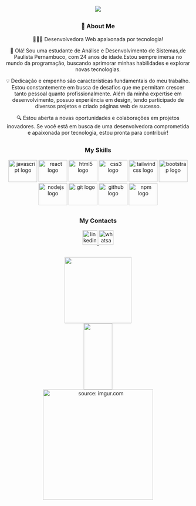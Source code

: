 <p align="center">
  <a href="https://github.com/Danielebds"><img src="https://readme-typing-svg.herokuapp.com/?lines=Front+End+Developer&font=Fira%20Code&center=true&width=440&height=45&color=%23F729AEFF&size=35"></a>
</p>

##

<div align="center">
  <h3>🌟 About Me</h3>
  <p>🚀👩‍💻 Desenvolvedora Web apaixonada por tecnologia!</p>
  <p>🌟 Olá! Sou uma estudante de Análise e Desenvolvimento de Sistemas,de Paulista Pernambuco, com 24 anos de idade.Estou sempre imersa no mundo da programação, buscando aprimorar minhas habilidades e explorar novas tecnologias.</p>
  <p>💡 Dedicação e empenho são características fundamentais do meu trabalho. Estou constantemente em busca de desafios que me permitam crescer tanto pessoal quanto profissionalmente. Além da minha expertise em desenvolvimento, possuo experiência em design, tendo participado de diversos projetos e criado páginas web de sucesso.</p>
  <p>🔍 Estou aberta a novas oportunidades e colaborações em projetos inovadores. Se você está em busca de uma desenvolvedora comprometida e apaixonada por tecnologia, estou pronta para contribuir!</p>
</div>

##

<div align="center">
<h3> My Skills</h3>

<div align="center">
  <img src="https://cdn.jsdelivr.net/gh/devicons/devicon/icons/javascript/javascript-original.svg" height="60" width="78" alt="javascript logo"  />
  <img src="https://cdn.jsdelivr.net/gh/devicons/devicon/icons/react/react-original.svg" height="60" width="78" alt="react logo"  />
  <img src="https://cdn.jsdelivr.net/gh/devicons/devicon/icons/html5/html5-original.svg" height="60" width="78" alt="html5 logo"  />
  <img src="https://cdn.jsdelivr.net/gh/devicons/devicon/icons/css3/css3-original.svg" height="60" width="78" alt="css3 logo"  />
  <img src="https://cdn.jsdelivr.net/gh/devicons/devicon/icons/tailwindcss/tailwindcss-original.svg" height="60" width="78" alt="tailwindcss logo"  />
  <img src="https://cdn.jsdelivr.net/gh/devicons/devicon/icons/bootstrap/bootstrap-original.svg" height="60" width="78" alt="bootstrap logo"  />
  <img src="https://cdn.jsdelivr.net/gh/devicons/devicon/icons/nodejs/nodejs-original.svg" height="60" width="78" alt="nodejs logo"  />
  <img src="https://cdn.jsdelivr.net/gh/devicons/devicon/icons/git/git-original.svg" height="60" width="78" alt="git logo"  />
  <img src="https://cdn.jsdelivr.net/gh/devicons/devicon/icons/github/github-original.svg" height="60" width="78" alt="github logo"  />
  <img src="https://cdn.jsdelivr.net/gh/devicons/devicon/icons/npm/npm-original-wordmark.svg" height="60" width="78" alt="npm logo"  />
</div>

##

<div align="center">
<h3> My Contacts </h3>

<div align="center">
  <a href="https://www.linkedin.com/in/danielebds/" target="_blank">
    <img src="https://img.shields.io/static/v1?message=LinkedIn&logo=linkedin&label=&color=0077B5&logoColor=white&labelColor=&style=for-the-badge" height="40" alt="linkedin logo"  />
  </a>
   <a href="https://wa.me/5581991553247" target="_blank">
    <img src="https://img.shields.io/static/v1?message=Whatsapp&logo=whatsapp&label=&color=25D366&logoColor=white&labelColor=&style=for-the-badge" height="40" alt="whatsapp logo"  />
  </a>
</div>

##


<div align="center">
    <img height="180em" width="60%" src="https://github-readme-stats.vercel.app/api?username=Danielebds&theme=great-gatsby&show_icons=true">
    <a href="https://github.com/Danielebds">
    <img height="180em" width="39.5%" src="https://github-readme-stats.vercel.app/api/top-langs/?username=Danielebds&layout=compact&theme=great-gatsby&langs_count=16">
    </a>
    <picture>
        <source srcset="https://github-readme-stats.vercel.app/api?username=Danielebds&show_icons=true&theme=dark" media="(prefers-color-scheme: dark)"/>
    </picture>
</div>

<div align="center">
   <img src="https://i.imgur.com/A6uiN0R.gif" title="source: imgur.com" height="300px">
</div>
